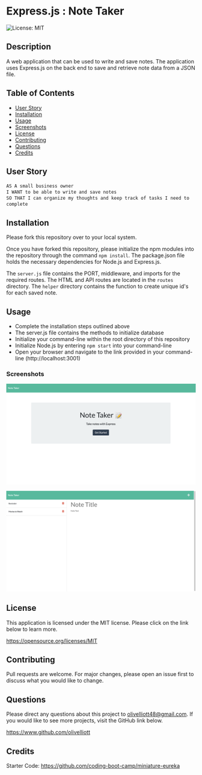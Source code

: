 # Express.js : Note Taker
![License: MIT](https://img.shields.io/badge/License-MIT-yellow.svg)

## Description
A web application that can be used to write and save notes. The application uses Express.js on the back end to save and retrieve note data from a JSON file.

## Table of Contents
- [User Story](#user-story)
- [Installation](#installation)
- [Usage](#usage)
- [Screenshots](#screenshots)
- [License](#license)
- [Contributing](#contributing)
- [Questions](#questions)
- [Credits](#credits)

## User Story

```
AS A small business owner
I WANT to be able to write and save notes
SO THAT I can organize my thoughts and keep track of tasks I need to complete
```
## Installation

Please fork this repository over to your local system. 

Once you have forked this repository, please initialize the npm modules into the repository through the command `npm install`. The package.json file holds the necessary dependencies for Node.js and Express.js.

The `server.js` file contains the PORT, middleware, and imports for the required routes. The HTML and API routes are located in the `routes` directory. The `helper` directory contains the function to create unique id's for each saved note.

## Usage

- Complete the installation steps outlined above
- The server.js file contains the methods to initialize database
- Initialize your command-line within the root directory of this repository
- Initialize Node.js by entering `npm start` into your command-line
- Open your browser and navigate to the link provided in your command-line (http://localhost:3001)

### Screenshots

![Index](./assets/images/index-screenshot.png)

![Note Page](./assets/images/notes-screenshot.png)

## License
This application is licensed under the MIT license. Please click on the link below to learn more.

https://opensource.org/licenses/MIT

## Contributing

Pull requests are welcome. For major changes, please open an issue first to discuss what you would like to change.

## Questions

Please direct any questions about this project to olivelliott48@gmail.com. If you would like to see more projects, visit the GitHub link below.

https://www.github.com/olivelliott


## Credits

Starter Code: https://github.com/coding-boot-camp/miniature-eureka
